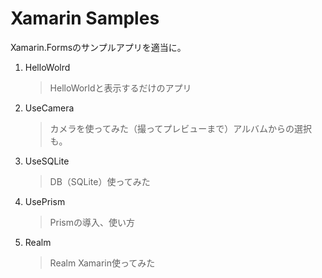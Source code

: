 # Xamarin Samples

Xamarin.Formsのサンプルアプリを適当に。

1. HelloWolrd

   > HelloWorldと表示するだけのアプリ

2. UseCamera

   > カメラを使ってみた（撮ってプレビューまで）アルバムからの選択も。

3. UseSQLite

   > DB（SQLite）使ってみた

4. UsePrism

   > Prismの導入、使い方

5. Realm

   > Realm Xamarin使ってみた
